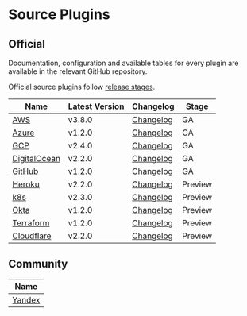 # Source Plugins

## Official

Documentation, configuration and available tables for every plugin are available in the relevant GitHub repository.

Official source plugins follow [release stages](source-plugin-release-stages).

| **Name**              | Latest Version | Changelog                           | Stage |
|-----------------------|----------------|-------------------------------------|-------|
| [AWS][aws] | v3.8.0         | [Changelog][AWS-Changelog]          | GA |
| [Azure][azure] | v1.2.0         | [Changelog][Azure-Changelog]        | GA |    
| [GCP][gcp] | v2.4.0         | [Changelog][GCP-Changelog]          | GA |
| [DigitalOcean][digitalocean] | v2.2.0         | [Changelog][DigitalOcean-Changelog] | GA |
| [GitHub][github] | v1.2.0         | [Changelog][GitHub-Changelog]       | GA |
| [Heroku][heroku] | v2.2.0         | [Changelog][Heroku-Changelog]       | Preview |
| [k8s][k8s] | v2.3.0         | [Changelog][k8s-Changelog]          | Preview |
| [Okta][okta] | v1.2.0        | [Changelog][Okta-Changelog]         | Preview |
| [Terraform][terraform] | v1.2.0         | [Changelog][Terraform-Changelog]    | Preview |
| [Cloudflare][cloudflare] | v2.2.0         | [Changelog][Cloudflare-Changelog]   | Preview |

## Community

| **Name**                                                     |
|--------------------------------------------------------------|
| [Yandex](https://github.com/yandex-cloud/cq-provider-yandex) |

[aws]: https://github.com/cloudquery/cloudquery/tree/main/plugins/source/aws/README.md
[gcp]: https://github.com/cloudquery/cloudquery/tree/main/plugins/source/gcp/README.md
[azure]: https://github.com/cloudquery/cloudquery/tree/main/plugins/source/azure/README.md
[digitalocean]: https://github.com/cloudquery/cloudquery/tree/main/plugins/source/digitalocean/README.md
[github]: https://github.com/cloudquery/cloudquery/tree/main/plugins/source/github/README.md
[heroku]: https://github.com/cloudquery/cloudquery/tree/main/plugins/source/heroku/README.md
[k8s]: https://github.com/cloudquery/cloudquery/tree/main/plugins/source/k8s/README.md
[okta]: https://github.com/cloudquery/cloudquery/tree/main/plugins/source/okta/README.md
[terraform]: https://github.com/cloudquery/cloudquery/tree/main/plugins/source/terraform/README.md
[cloudflare]: https://github.com/cloudquery/cloudquery/tree/main/plugins/source/cloudflare/README.md
[AWS-Changelog]: https://github.com/cloudquery/cloudquery/blob/main/plugins/source/aws/CHANGELOG.md
[Azure-Changelog]: https://github.com/cloudquery/cloudquery/blob/main/plugins/source/azure/CHANGELOG.md
[GCP-Changelog]: https://github.com/cloudquery/cloudquery/blob/main/plugins/source/gcp/CHANGELOG.md
[DigitalOcean-Changelog]: https://github.com/cloudquery/cloudquery/blob/main/plugins/source/digitalocean/CHANGELOG.md
[GitHub-Changelog]: https://github.com/cloudquery/cloudquery/blob/main/plugins/source/github/CHANGELOG.md
[Heroku-Changelog]: https://github.com/cloudquery/cloudquery/blob/main/plugins/source/heroku/CHANGELOG.md
[k8s-Changelog]: https://github.com/cloudquery/cloudquery/blob/main/plugins/source/k8s/CHANGELOG.md
[Okta-Changelog]: https://github.com/cloudquery/cloudquery/blob/main/plugins/source/okta/CHANGELOG.md
[Terraform-Changelog]: https://github.com/cloudquery/cloudquery/blob/main/plugins/source/terraform/CHANGELOG.md
[Cloudflare-Changelog]: https://github.com/cloudquery/cloudquery/blob/main/plugins/source/cloudflare/CHANGELOG.md
